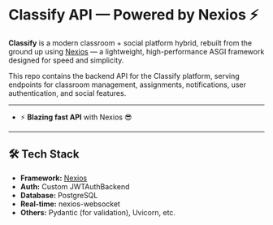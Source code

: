# Classify API — Powered by Nexios ⚡

**Classify** is a modern classroom + social platform hybrid, rebuilt from the ground up using [Nexios](https://github.com/nexios-labs/Nexios) — a lightweight, high-performance ASGI framework designed for speed and simplicity.

This repo contains the backend API for the Classify platform, serving endpoints for classroom management, assignments, notifications, user authentication, and social features.

---


- ⚡ **Blazing fast API** with Nexios 😎


---

## 🛠️ Tech Stack

- **Framework:** [Nexios](https://github.com/nexios-labs/Nexios)
- **Auth:** Custom JWTAuthBackend
- **Database:** PostgreSQL 
- **Real-time:** nexios-websocket
- **Others:** Pydantic (for validation), Uvicorn, etc.



